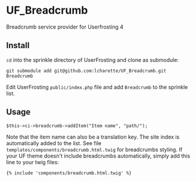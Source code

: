 # UF_Breadcrumb
Breadcrumb service provider for Userfrosting 4

## Install
`cd` into the sprinkle directory of UserFrosting and clone as submodule:
```
git submodule add git@github.com:lcharette/UF_Breadcrumb.git Breadcrumb
```

Edit UserFrosting `public/index.php` file and add `Breadcrumb` to the sprinkle list.

## Usage

```
$this->ci->breadcrumb->addItem("Item name", "path/");
```

Note that the item name can also be a translation key. The site index is automatically added to the list.
See file `templates/components/breadcrumb.html.twig` for breadcrumbs styling. If your UF theme doesn't include breadcrumbs automatically, simply add this line to your twig files:
```
{% include 'components/breadcrumb.html.twig' %}
```
